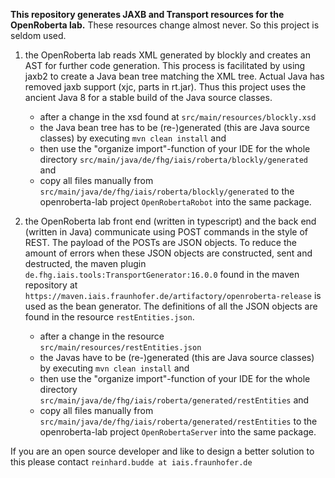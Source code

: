 **This repository generates JAXB and Transport resources for the OpenRoberta lab.** These resources change almost never. So this project is seldom used.

1. the OpenRoberta lab reads XML generated by blockly and creates an AST for further code generation.
   This process is facilitated by using jaxb2 to create a Java bean tree matching the XML tree.
   Actual Java has removed jaxb support (xjc, parts in rt.jar). Thus this project uses the ancient Java 8 for a stable build of the Java source classes.

   - after a change in the xsd found at `src/main/resources/blockly.xsd`
   - the Java bean tree has to be (re-)generated (this are Java source classes) by executing `mvn clean install` and
   - then use the "organize import"-function of your IDE for the whole directory `src/main/java/de/fhg/iais/roberta/blockly/generated` and
   - copy all files manually from `src/main/java/de/fhg/iais/roberta/blockly/generated` to the openroberta-lab project `OpenRobertaRobot`
     into the same package.

2. the OpenRoberta lab front end (written in typescript) and the back end (written in Java) communicate using POST commands in the style of REST. The
   payload of the POSTs are JSON objects. To reduce the amount of errors when these JSON objects are constructed, sent and destructed, the
   maven plugin `de.fhg.iais.tools:TransportGenerator:16.0.0` found in the maven repository
   at `https://maven.iais.fraunhofer.de/artifactory/openroberta-release`  is used as the bean generator.
   The definitions of all the JSON objects are found in the resource `restEntities.json`.

   - after a change in the resource `src/main/resources/restEntities.json`
   - the Javas have to be (re-)generated (this are Java source classes) by executing `mvn clean install` and
   - then use the "organize import"-function of your IDE for the whole directory `src/main/java/de/fhg/iais/roberta/generated/restEntities` and
   - copy all files manually from `src/main/java/de/fhg/iais/roberta/generated/restEntities` to the openroberta-lab project `OpenRobertaServer`
     into the same package.

If you are an open source developer and like to design a better solution to this please contact `reinhard.budde at iais.fraunhofer.de`